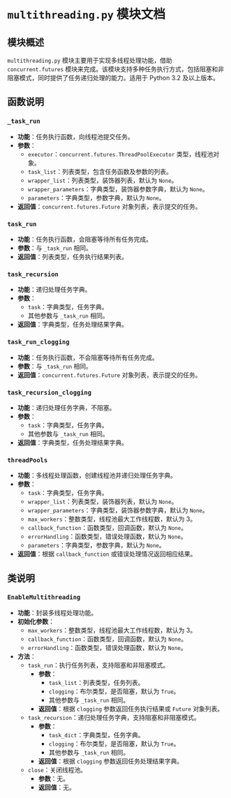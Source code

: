 # `multithreading.py` 模块文档

## 模块概述
`multithreading.py` 模块主要用于实现多线程处理功能，借助 `concurrent.futures` 模块来完成。该模块支持多种任务执行方式，包括阻塞和非阻塞模式，同时提供了任务递归处理的能力。适用于 Python 3.2 及以上版本。

## 函数说明

### `_task_run`
- **功能**：任务执行函数，向线程池提交任务。
- **参数**：
  - `executor`：`concurrent.futures.ThreadPoolExecutor` 类型，线程池对象。
  - `task_list`：列表类型，包含任务函数及参数的列表。
  - `wrapper_list`：列表类型，装饰器列表，默认为 `None`。
  - `wrapper_parameters`：字典类型，装饰器参数字典，默认为 `None`。
  - `parameters`：字典类型，参数字典，默认为 `None`。
- **返回值**：`concurrent.futures.Future` 对象列表，表示提交的任务。

### `task_run`
- **功能**：任务执行函数，会阻塞等待所有任务完成。
- **参数**：与 `_task_run` 相同。
- **返回值**：列表类型，任务执行结果列表。

### `task_recursion`
- **功能**：递归处理任务字典。
- **参数**：
  - `task`：字典类型，任务字典。
  - 其他参数与 `_task_run` 相同。
- **返回值**：字典类型，任务处理结果字典。

### `task_run_clogging`
- **功能**：任务执行函数，不会阻塞等待所有任务完成。
- **参数**：与 `_task_run` 相同。
- **返回值**：`concurrent.futures.Future` 对象列表，表示提交的任务。

### `task_recursion_clogging`
- **功能**：递归处理任务字典，不阻塞。
- **参数**：
  - `task`：字典类型，任务字典。
  - 其他参数与 `_task_run` 相同。
- **返回值**：字典类型，任务处理结果字典。

### `threadPools`
- **功能**：多线程处理函数，创建线程池并递归处理任务字典。
- **参数**：
  - `task`：字典类型，任务字典。
  - `wrapper_list`：列表类型，装饰器列表，默认为 `None`。
  - `wrapper_parameters`：字典类型，装饰器参数字典，默认为 `None`。
  - `max_workers`：整数类型，线程池最大工作线程数，默认为 3。
  - `callback_function`：函数类型，回调函数，默认为 `None`。
  - `errorHandling`：函数类型，错误处理函数，默认为 `None`。
  - `parameters`：字典类型，参数字典，默认为 `None`。
- **返回值**：根据 `callback_function` 或错误处理情况返回相应结果。

## 类说明

### `EnableMultithreading`
- **功能**：封装多线程处理功能。
- **初始化参数**：
  - `max_workers`：整数类型，线程池最大工作线程数，默认为 3。
  - `callback_function`：函数类型，回调函数，默认为 `None`。
  - `errorHandling`：函数类型，错误处理函数，默认为 `None`。
- **方法**：
  - `task_run`：执行任务列表，支持阻塞和非阻塞模式。
    - **参数**：
      - `task_list`：列表类型，任务列表。
      - `clogging`：布尔类型，是否阻塞，默认为 `True`。
      - 其他参数与 `_task_run` 相同。
    - **返回值**：根据 `clogging` 参数返回任务执行结果或 `Future` 对象列表。
  - `task_recursion`：递归处理任务字典，支持阻塞和非阻塞模式。
    - **参数**：
      - `task_dict`：字典类型，任务字典。
      - `clogging`：布尔类型，是否阻塞，默认为 `True`。
      - 其他参数与 `_task_run` 相同。
    - **返回值**：根据 `clogging` 参数返回任务处理结果字典。
  - `close`：关闭线程池。
    - **参数**：无。
    - **返回值**：无。













